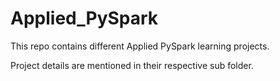 # Applied_PySpark

This repo contains different Applied PySpark learning projects. 

Project details are mentioned in their respective sub folder.
